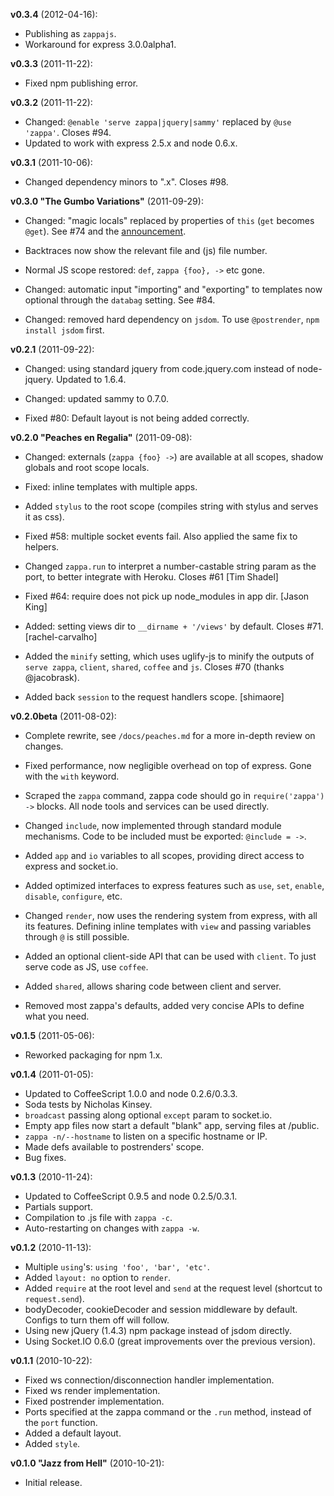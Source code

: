 **v0.3.4** (2012-04-16):

  - Publishing as `zappajs`.
  - Workaround for express 3.0.0alpha1.

**v0.3.3** (2011-11-22):

  - Fixed npm publishing error.

**v0.3.2** (2011-11-22):

  - Changed: `@enable 'serve zappa|jquery|sammy'` replaced by `@use 'zappa'`. Closes #94.
  - Updated to work with express 2.5.x and node 0.6.x.

**v0.3.1** (2011-10-06):

  - Changed dependency minors to ".x". Closes #98.

**v0.3.0 "The Gumbo Variations"** (2011-09-29):

  - Changed: "magic locals" replaced by properties of `this` (`get` becomes `@get`). See #74 and the [announcement](http://zappajs.org/docs/0.3-gumbo/announcement).
  
  - Backtraces now show the relevant file and (js) file number.
  
  - Normal JS scope restored: `def`, `zappa {foo}, ->` etc gone.
  
  - Changed: automatic input "importing" and "exporting" to templates now optional through the `databag` setting. See #84.
  
  - Changed: removed hard dependency on `jsdom`. To use `@postrender`, `npm install jsdom` first.

**v0.2.1** (2011-09-22):

  - Changed: using standard jquery from code.jquery.com instead of node-jquery. Updated to 1.6.4.
  
  - Changed: updated sammy to 0.7.0.
  
  - Fixed #80: Default layout is not being added correctly.

**v0.2.0 "Peaches en Regalia"** (2011-09-08):

  - Changed: externals (`zappa {foo} ->`) are available at all scopes, shadow globals and root scope locals.
  
  - Fixed: inline templates with multiple apps.
  
  - Added `stylus` to the root scope (compiles string with stylus and serves it as css).
  
  - Fixed #58: multiple socket events fail. Also applied the same fix to helpers.
  
  - Changed `zappa.run` to interpret a number-castable string param as the port, to better integrate with Heroku. Closes #61 [Tim Shadel]
  
  - Fixed #64: require does not pick up node_modules in app dir. [Jason King]
  
  - Added: setting views dir to `__dirname + '/views'` by default. Closes #71. [rachel-carvalho]
  
  - Added the `minify` setting, which uses uglify-js to minify the outputs of `serve zappa`, `client`, `shared`, `coffee` and `js`. Closes #70 (thanks @jacobrask).
  
  - Added back `session` to the request handlers scope. [shimaore]

**v0.2.0beta** (2011-08-02):

  - Complete rewrite, see `/docs/peaches.md` for a more in-depth review on changes.
  
  - Fixed performance, now negligible overhead on top of express. Gone with the `with` keyword.

  - Scraped the `zappa` command, zappa code should go in `require('zappa') ->` blocks. All node tools and services can be used directly.

  - Changed `include`, now implemented through standard module mechanisms. Code to be included must be exported: `@include = ->`.

  - Added `app` and `io` variables to all scopes, providing direct access to express and socket.io.
  
  - Added optimized interfaces to express features such as `use`, `set`, `enable`, `disable`, `configure`, etc.
    
  - Changed `render`, now uses the rendering system from express, with all its features. Defining inline templates with `view` and passing variables through `@` is still possible.
    
  - Added an optional client-side API that can be used with `client`. To just serve code as JS, use `coffee`.
  
  - Added `shared`, allows sharing code between client and server.
  
  - Removed most zappa's defaults, added very concise APIs to define what you need.

**v0.1.5** (2011-05-06):

  - Reworked packaging for npm 1.x.

**v0.1.4** (2011-01-05):

  - Updated to CoffeeScript 1.0.0 and node 0.2.6/0.3.3.
  - Soda tests by Nicholas Kinsey.
  - `broadcast` passing along optional `except` param to socket.io.
  - Empty app files now start a default "blank" app, serving files at /public.
  - `zappa -n/--hostname` to listen on a specific hostname or IP.
  - Made defs available to postrenders' scope.
  - Bug fixes.

**v0.1.3** (2010-11-24):

  - Updated to CoffeeScript 0.9.5 and node 0.2.5/0.3.1.
  - Partials support.
  - Compilation to .js file with `zappa -c`.
  - Auto-restarting on changes with `zappa -w`.

**v0.1.2** (2010-11-13):

  - Multiple `using`'s: `using 'foo', 'bar', 'etc'`.
  - Added `layout: no` option to `render`.
  - Added `require` at the root level and `send` at the request level (shortcut to `request.send`).
  - bodyDecoder, cookieDecoder and session middleware by default. Configs to turn them off will follow.
  - Using new jQuery (1.4.3) npm package instead of jsdom directly.
  - Using Socket.IO 0.6.0 (great improvements over the previous version).

**v0.1.1** (2010-10-22):

  - Fixed ws connection/disconnection handler implementation.
  - Fixed ws render implementation.
  - Fixed postrender implementation.
  - Ports specified at the zappa command or the `.run` method, instead of the `port` function.
  - Added a default layout.
  - Added `style`.

**v0.1.0 "Jazz from Hell"** (2010-10-21):

  - Initial release.
